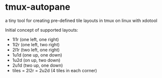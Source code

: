 # tmux-autopane
a tiny tool for creating pre-defined tile layouts in tmux on linux with xdotool

Initial concept of supported layouts:
- 1l1r (one left, one right)
- 1l2r (one left, two right)
- 2l1r (two left, one right)
- 1u1d (one up, one down)
- 1u2d (on up, two down)
- 2u1d (two up, one down)
- tiles = 2l2r = 2u2d (4 tiles in each corner)
